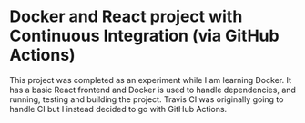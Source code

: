 # Docker and React project with Continuous Integration (via GitHub Actions)

This project was completed as an experiment while I am learning Docker. It has a basic React frontend and Docker is used to handle dependencies, and running, testing and building the project. Travis CI was originally going to handle CI but I instead decided to go with GitHub Actions.

